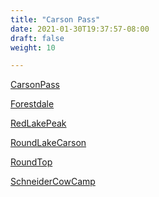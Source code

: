 ```yaml
---
title: "Carson Pass"
date: 2021-01-30T19:37:57-08:00
draft: false
weight: 10

---
```


<a target="_blank" href="/xmeyers/maps/CarsonPass.pdf">CarsonPass</a> 

<a target="_blank" href="/xmeyers/maps/Forestdale.pdf">Forestdale</a> 

<a target="_blank" href="/xmeyers/maps/RedLakePeak.pdf">RedLakePeak</a> 

<a target="_blank" href="/xmeyers/maps/RoundLakeCarson.pdf">RoundLakeCarson</a> 

<a target="_blank" href="/xmeyers/maps/RoundTop.pdf">RoundTop</a> 

<a target="_blank" href="/xmeyers/maps/SchneiderCowCamp.pdf">SchneiderCowCamp</a> 

